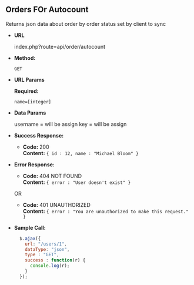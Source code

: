 **Orders FOr Autocount**
----
  Returns json data about order by order status set by client to sync

* **URL**

  index.php?route=api/order/autocount

* **Method:**

  `GET`
  
*  **URL Params**

   **Required:**
 
   `name=[integer]`

* **Data Params**

  username = will be assign
  key = will be assign 

* **Success Response:**

  * **Code:** 200 <br />
    **Content:** `{ id : 12, name : "Michael Bloom" }`
 
* **Error Response:**

  * **Code:** 404 NOT FOUND <br />
    **Content:** `{ error : "User doesn't exist" }`

  OR

  * **Code:** 401 UNAUTHORIZED <br />
    **Content:** `{ error : "You are unauthorized to make this request." }`

* **Sample Call:**

  ```javascript
    $.ajax({
      url: "/users/1",
      dataType: "json",
      type : "GET",
      success : function(r) {
        console.log(r);
      }
    });
  ```
